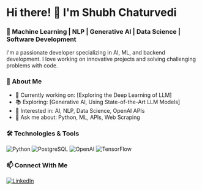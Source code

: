 # Hi there! 👋 I'm Shubh Chaturvedi
### 🚀 Machine Learning | NLP | Generative AI | Data Science | Software Development

I'm a passionate developer specializing in AI, ML, and backend development. I love working on innovative projects and solving challenging problems with code.  

### 🌟 About Me
- 🔭 Currently working on: [Exploring the Deep Learning of LLM]
- 📚 Exploring: [Generative AI, Using State-of-the-Art LLM Models]
- 🎯 Interested in: AI, NLP, Data Science, OpenAI APIs
- 💬 Ask me about: Python, ML, APIs, Web Scraping

### 🛠️ Technologies & Tools
![Python](https://img.shields.io/badge/Python-3776AB?style=for-the-badge&logo=python&logoColor=white)
![PostgreSQL](https://img.shields.io/badge/PostgreSQL-336791?style=for-the-badge&logo=postgresql&logoColor=white)
![OpenAI](https://img.shields.io/badge/OpenAI-412991?style=for-the-badge&logo=openai&logoColor=white)
![TensorFlow](https://img.shields.io/badge/TensorFlow-FF6F00?style=for-the-badge&logo=tensorflow&logoColor=white)

### 📫 Connect With Me  
[![LinkedIn](https://img.shields.io/badge/LinkedIn-0077B5?style=for-the-badge&logo=linkedin&logoColor=white)](https://www.linkedin.com/in/shubh-chaturvedi-987bb625a/)  
 
